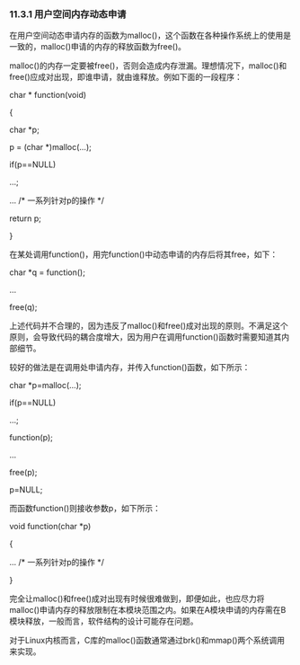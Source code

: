 ### 11.3.1 用户空间内存动态申请

在用户空间动态申请内存的函数为malloc()，这个函数在各种操作系统上的使用是一致的，malloc()申请的内存的释放函数为free()。

malloc()的内存一定要被free()，否则会造成内存泄漏。理想情况下，malloc()和free()应成对出现，即谁申请，就由谁释放。例如下面的一段程序：

char * function(void) 
 
 { 
 
 char *p; 
 
 p = (char *)malloc(…); 
 
 if(p==NULL) 
 
 ...; 
 
 ... /* 一系列针对p的操作 */ 
 
 return p; 
 
 }

在某处调用function()，用完function()中动态申请的内存后将其free，如下：

char *q = function(); 
 
 … 
 
 free(q);

上述代码并不合理的，因为违反了malloc()和free()成对出现的原则。不满足这个原则，会导致代码的耦合度增大，因为用户在调用function()函数时需要知道其内部细节。

较好的做法是在调用处申请内存，并传入function()函数，如下所示：

char *p=malloc(…); 
 
 if(p==NULL) 
 
 ...; 
 
 function(p); 
 
 ... 
 
 free(p); 
 
 p=NULL;

而函数function()则接收参数p，如下所示：

void function(char *p) 
 
 { 
 
 ... /* 一系列针对p的操作 */ 
 
 }

完全让malloc()和free()成对出现有时候很难做到，即便如此，也应尽力将malloc()申请内存的释放限制在本模块范围之内。如果在A模块申请的内存需在B模块释放，一般而言，软件结构的设计可能存在问题。

对于Linux内核而言，C库的malloc()函数通常通过brk()和mmap()两个系统调用来实现。



